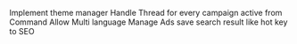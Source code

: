 Implement theme manager
Handle Thread for every campaign active from Command
Allow Multi language
Manage Ads
save search result like hot key to SEO